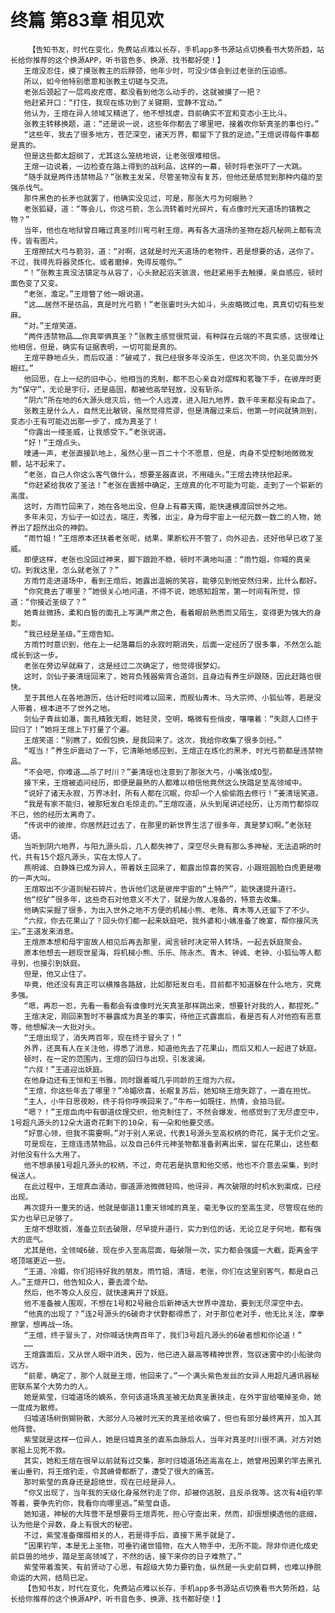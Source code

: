 # 终篇 第83章 相见欢
        【告知书友，时代在变化，免费站点难以长存，手机app多书源站点切换看书大势所趋，站长给你推荐的这个换源APP，听书音色多、换源、找书都好使！】
       王煊没忍住，摸了摸张教主的后脖颈，他年少时，可没少体会到过老张的压迫感。
       所以，如今他特别愿意和张教主切磋与交流。
       老张后颈起了一层鸡皮疙瘩，都没看到他怎么动手的，这就被摸了一把？
       他赶紧开口：“打住，我现在练功到了关键期，宜静不宜动。”
       他认为，王煊在异人领域又精进了，他不想找虐，目前确实不宜和变态小王比斗。
       张教主转移换题，道：“还是说一说，这些年你都去了哪里吧，接着吹你斩真圣的事也行。”
       “这些年，我去了很多地方，苍茫深空，诸天万界，都留下了我的足迹。”王煊说得每件事都是真的。
       但是这些都太超纲了，尤其这么笼统地说，让老张很难相信。
       王煊一边说着，一边检查在路上得到的战利品，这样的一幕，顿时将老张吓了一大跳。
       “随手就是两件违禁物品？”张教主发呆，尽管圣物没有复苏，但他还是感觉到那种内蕴的至强杀伐气。
       那件黑色的长矛也就罢了，他确实没见过，可是，那张大弓为何眼熟？
       老张狐疑，道：“等会儿，你这弓箭，怎么流转着时光碎片，有点像时光天道场的镇教之物？”
       当年，他也在地狱曾目睹过真圣时川弯弓射王煊，再有各大道场的圣物在超凡秘网上都有流传，皆有图片。
       王煊擦拭大弓与箭羽，道：“对啊，这就是时光天道场的老物件，若是想要的话，送你了。不过，我得先将器灵炼化，或者磨掉，免得反噬你。”
       “！”张教主真没法镇定与从容了，心头掀起滔天骇浪，他赶紧用手去触摸，亲自感应，顿时面色变了又变。
       “老张，澹定。”王煊瞥了他一眼说道。
       “这……居然不是彷品，真是时光弓箭！”老张霎时头大如斗，头皮略微过电，真真切切有些发麻。
       “对。”王煊笑道。
       “两件违禁物品……你真宰俩真圣？”张教主感觉很荒诞，有种踩在云端的不真实感，这很难让他相信，但是，确实有证据表明，一切可能是真的。
       王煊平静地点头，而后叹道：“破戒了，我已经很多年没杀生，但这次不同，仇圣见面分外眼红。”
       他回思，在上一纪的旧中心，他相当的克制，都不忍心亲自对熠辉和茗璇下手，在彼岸时更为“保守”，无论是宇衍，还是庙固，都被他高举轻放，没有斩杀。
       “阴六”所在地的6大源头熄灭后，他一个人远渡，进入阳九地界，数千年来都没有染血了。
       张教主是什么人，自然无比敏锐，虽然觉得荒谬，但是清醒过来后，他第一时间就猜测到，变态小王有可能迈出那一步了，成为真圣了！
       “你露出一缕圣威，让我感受下。”老张说道。
       “好！”王煊点头。
       噗通一声，老张直接趴地上，虽然心里一百二十个不愿意，但是，肉身不受控制地微微发颤，站不起来了。
       “老张，自己人你这么客气做什么，想要圣器直说，不用磕头。”王煊去搀扶他起来。
       “你赶紧给我收了圣法！”老张在震撼中确定，王煊真的化不可能为可能，走到了一个崭新的高度。
       这时，方雨竹回来了，她在各地出没，但身上有幕天镯，能快速横渡回世外之地。
       多年未见，方仙子一如过去，端庄，秀雅，出尘，身为母宇宙上一纪元数一数二的人物，她养出了超然出众的神韵。
       “雨竹姐！”王煊原本还扶着老张呢，结果，果断松开不管了，向外迎去，还好他早已收了圣威。
       即便这样，老张也没回过神来，脚下踉跄不稳，顿时不满地叫道：“雨竹姐，你喊的真亲切。到我这里，怎么就老张了？”
       方雨竹走进道场中，看到王煊后，她露出温婉的笑容，能够见到他安然归来，比什么都好。
       “你究竟去了哪里？”她很关心地问道，不得不说，她感知超常，第一时间有所觉，惊道：“你接近圣级了？”
       她青丝微扬，柔和白皙的面孔上写满严肃之色，看着眼前熟悉而又陌生，变得更为强大的身影。
       “我已经是圣级。”王煊告知。
       方雨竹时意识到，他在上一纪落幕后的永寂时期消失，后面一定经历了很多事，不然怎么能成长到这一步。
       老张在旁边早就麻了，这是经过二次确定了，他觉得很梦幻。
       这时，剑仙子姜清瑶回来了，她背负残器紫宵合道剑，且身边有养生炉跟随，因此赶路也很快。
       至于其他人在各地游历，估计短时间难以回来，而舰仙青木、马大宗师、小狐仙等，若是没人带着，根本进不了世外之地。
       剑仙子青丝如瀑，面孔精致无暇，她轻灵，空明，略微有些俏皮，嚷嚷着：“失踪人口终于回归了！”她将王煊上下打量了个遍。
       王煊笑道：“别瞧了，如假包换，是我回来了。这次，我给你收集了很多剑经。”
       “哐当！”养生炉震动了一下，它清晰地感应到，王煊正在炼化的黑矛、时光弓箭都是违禁物品。
       “不会吧，你难道……杀了时川？”姜清瑶也注意到了那张大弓，小嘴张成O型。
       接下来，王煊被追问经历，即便是最熟的人都难以相信他竟然这么快踏足至高领域中。
       “说好了诸天永寂，万界冰封，所有人都在沉眠，你却一个人偷偷跑去修行！”姜清瑶笑道。
       “我是有家不能归，被那短发白毛惊走的。”王煊叹道，从头到尾讲述经历，让方雨竹都惊叹不已，他的经历太离奇了。
       “传说中的彼岸，你居然赶过去了，在那里的新世界生活了很多年，真是梦幻啊。”老张轻语。
       当听到阴六地界，与阳九源头后，几人都失神了，深空尽头竟有那么多神秘，无法追朔的时代，共有15个超凡源头，实在太惊人了。
       燕明诚、白静姝已成为异人，带着妖主回来了，都露出惊喜的笑容，小跟班圆脸白虎更是嗷的一声大叫。
       王煊取出不少道则秘石碎片，告诉他们这是彼岸宇宙的“土特产”，能快速提升道行。
       他“挖矿”很多年，这些奇石对他意义不大了，就是为故人准备的，特意去收集。
       他确实采掘了很多，为出入世外之地不方便的机械小熊、老陈、青木等人还留下了不少。
       “六叔，你去花果山了？回头你们都一起来妖庭吧，我外婆和小姨准备了晚宴，帮你接风洗尘。”王道发来消息。
       王煊原本想和母宇宙故人相见后再去那里，闻言顿时决定带人转场，一起去妖庭聚会。
       原本他想去一趟现世星海，将机械小熊、乐乐、陈永杰、青木、钟诚、老钟、小狐仙等人都寻到，也接引到妖庭。
       但是，他又止住了。
       毕竟，他还没有真正可以横推各路敌，比如那短发白毛，目前都不知道躲在什么地方，究竟多强。
       “嗯，再忍一忍，先看一看都会有谁像时光天真圣那样跳出来，想要针对我的人，都捏死。”
       王煊决定，刚回来暂时不暴露成为真圣的事实，待他正式露面后，看是否有人对他抱有恶意等，他想解决一大批对头。
       “王煊出现了，消失两百年，现在终于冒头了！”
       外界，还真有人在关注他，得悉了消息，知道他先去了花果山，而后又和人一起进了妖庭。
       顿时，在一定的范围内，王煊的回归与出现，引发波澜。
       “六叔！”王道迎出妖庭。
       在他身边还有王恒和王书雅，同时跟着喊几乎同龄的王煊为六叔。
       “王煊，你这些年去了哪里？”冷媚欣喜，长眠复苏后，她知晓王煊失踪了，一直在担忧。
       “主人，小牛日思夜盼，终于将你呼唤回来了。”牛布一如既往，热情，会拍马屁。
       “嗯？！”王煊血肉中有御道纹理交织，他克制住了，不然会爆发，他感觉到了无尽虚空中，1号超凡源头的12朵大道奇花剩下的10朵，有一朵和他要交感。
       “好意心领，但我不需要啊。”对于别人来说，代表1号源头至高权柄的奇花，属于无价之宝。
       可是现在，王煊连违禁物品，以及自己6件元神圣物都准备剥离出来，留在花果山，这些都对他没有什么大用了。
       他不想承接1号超凡源头的权柄，不过，奇花若是执意和他交感，他也不介意去采集，到时候送人。
       在此过程中，王煊真血涌动，御道源池微微轻鸣，他讶异，再次破限的时机水到渠成，已经出现。
       再次提升一重天的话，他就是御道11重天领域的真圣，毫无争议的至高生灵，尽管现在他的实力也早已足够了。
       王煊不想耽搁，准备立刻去破限，尽早提升道行，实力到位的话，无论立足于何地，都有强大的底气。
       尤其是他，全领域6破，现在步入至高层面，每破限一次，实力都会强盛一大截，距离金字塔顶端更近一些。
       “王道、冷媚，你们招待好我的朋友。雨竹姐，清瑶，老张，你们在这里别客气，都是自己人。”王煊开口，他告知众人，要去渡个劫。
       然后，他不等众人反应，就快速离开了妖庭。
       他不准备被人围观，不想在1号和2号融合后新神话大世界中渡劫，要到无尽深空中去。
       “他真的出现了？”连2号源头的6破奇才伏野都得悉了，对于那位老对手，他无比关注，摩拳擦掌，想再战一场。
       “王煊，终于冒头了，对你喊话快两百年了，我们3号超凡源头的6破者想和你论道！”
       ……
       王煊露面后，又从世人眼中消失，因为，他已进入最高等精神世界，驾驭迷雾中的小船驶向远方。
       “前辈，确定了，那个人就是王煊，他回来了。”一个满头紫色发丝的女异人用超凡通讯器秘密联系某个大势力的人。
       她是紫莹，归墟道场的嫡系，奈何该道场真圣被无劫真圣裹挟走，在外宇宙给噶掉圣命，她一度成为散修。
       归墟道场树倒猢狲散，大部分人马被时光天的真圣给收编了，但也有部分最终离开，加入其他阵营。
       紫莹就是这样一位异人，她是归墟真圣的直系血脉后人，当年对真圣时川很不满，对方对她家祖上见死不救。
       其实，她和王煊在很早以前就有过交集，那时归墟道场还高高在上，她曾用因果钓竿去黑孔雀山垂钓，将王煊钓走，令其嵴骨都断了，遭受了很大的痛苦。
       那时紫莹的真身还是超绝世，现在已经是异人。
       “你又出现了，当年我的天级化身虽然钓走了你，却被你逃脱，且反杀我等。这次有4组钓竿等着，要争先钓你，我看你向哪里逃。”紫莹自语。
       她知道，神秘的大阵营不是想要将王煊弄死，担心守查出来，然而，却很想摸透他的底细，认为他是个异数，身上有很大的秘密。
       不过，紫莹准备撺掇相关的人，若是得手后，直接下黑手就是了。
       “因果钓竿，本是无上圣物，可垂钓诸世猎物，在大人物手中，无所不能。除非你进化成史前巨兽的地步，踏足至高领域了，不然的话，接下来你的日子难熬了。”
       紫莹带着澹笑，有前贤动了心思，有超级大势力要钓鱼，纵然是一头史前巨鳄，也难以挣脱命运的大网，结局已定。
       【告知书友，时代在变化，免费站点难以长存，手机app多书源站点切换看书大势所趋，站长给你推荐的这个换源APP，听书音色多、换源、找书都好使！】